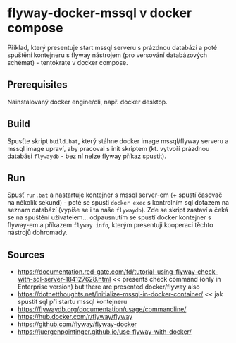 # flyway-docker-mssql v docker compose
Příklad, který presentuje start mssql serveru s prázdnou databází a poté spuštění kontejneru s flyway nástrojem (pro versování databázových schémat) - tentokrate v docker compose. 

## Prerequisites
Nainstalovaný docker engine/cli, např. docker desktop.

## Build
Spusťte skript ```build.bat```, který stáhne docker image mssql/flyway serveru a mssql image upraví, aby pracoval s init skriptem (kt. vytvoří prázdnou databási ```flywaydb``` - bez ní nelze flyway příkaz spustit). 

## Run
Spusť ```run.bat``` a nastartuje kontejner s mssql server-em (+ spustí časovač na několik sekund) - poté se spustí ```docker exec``` s kontrolním sql dotazem na seznam databází (vypíše se i ta naše ```flywaydb```). Zde se skript zastaví a čeká se na spuštění uživatelem... odpausnutím se spustí docker kontejner s flyway-em a příkazem  ```flyway info```, kterým presentuji kooperaci těchto nástrojů dohromady.

## Sources
- https://documentation.red-gate.com/fd/tutorial-using-flyway-check-with-sql-server-184127628.html << presents check command (only in Enterprise version) but there are presented docker/flyway also
- https://dotnetthoughts.net/initialize-mssql-in-docker-container/ << jak spustit sql při startu mssql kontejneru
- https://flywaydb.org/documentation/usage/commandline/
- https://hub.docker.com/r/flyway/flyway
- https://github.com/flyway/flyway-docker
- https://juergenpointinger.github.io/use-flyway-with-docker/